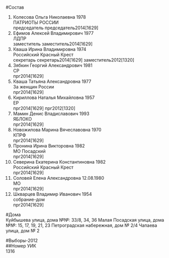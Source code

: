 #Состав  
1. Колесова Ольга Николаевна 1978  
    ПАТРИОТЫ РОССИИ  
    председатель председатель2014[1629]  
2. Ефимов Алексей Владимирович 1977  
    ЛДПР  
    заместитель заместитель2014[1629]  
3. Кваша Ирина Владимировна 1974  
    Российский Красный Крест  
    секретарь секретарь2014[1629] заместитель2012[1320]  
4. Зябкин Георгий Александрович 1981  
    СР  
    прг2014[1629]  
5. Кваша Татьяна Александровна 1977  
    За женщин России  
    прг2014[1629]  
6. Кириллова Наталья Михайловна 1957  
    ЕР  
    прг2014[1629] прг2012[1320]  
7. Мамин Денис Владиславович 1993  
    ЯБЛОКО  
    прг2014[1629]  
8. Новожилова Марина Вячеславовна 1970  
    КПРФ  
    прг2014[1629]  
9. Пронина Ирина Викторовна 1982  
    МО Посадский  
    прг2014[1629]  
10. Северина Екатерина Константиновна 1982  
    Российский Красный Крест  
    прг2014[1629]  
11. Соловей Елена Александровна 12.08.1980  
    МО  
    прг2014[1629]  
12. Шкварцев Владимир Иванович 1954  
    собрание-дом  
    прг2014[1629]  
  
#Дома  
Куйбышева улица, дома №№: 33/8, 34, 36 Малая Посадская улица, дома №№: 15, 17, 19, 21, 23 Петроградская набережная, дом № 2/4 Чапаева улица, дом № 2  
  
#Выборы-2012  
##Номер УИК  
1316  
